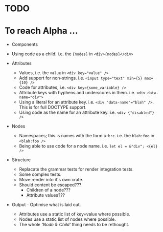 # TODO

# To reach Alpha ...

  * Components

  * Using code as a child. i.e. the `{nodes}` in `<div>{nodes}</div>`

  * Attributes
    - Values, i.e. the `value` in `<div key="value" />`
    - Add support for non-strings. i.e. `<input type="text" min={5} max={10} />`
    - Code for attributes, i.e. `<div key={some_variable} />`
    - Attribute keys with hyphens and underscores in them. i.e. `<div data-name="div">`
    - Using a literal for an attribute key. i.e. `<div "data-name"="blah" />`. This is for full DOCTYPE support.
    - Using code as the name for an attribute key. i.e. `<div {"disabled"} />`

  * Nodes
    - Namespaces; this is names with the form `a:b:c`. i.e. the `blah:foo` in `<blah:foo />`
    - Being able to use code for a node name. i.e. `let el = &"div"; <{el} />`

  * Structure
    * Replacate the grammar tests for render integration tests.
    * Some complex tests.
    * Move render into it's own crate.
    * Should content be escaped???
      * Children of a node???
      * Attribute values???

  * Output - Optimise what is laid out.
    * Attributes use a static list of key=value where possible.
    * Nodes use a static list of nodes where possible.
    * The whole _'Node & Child'_ thing needs to be rethought.
